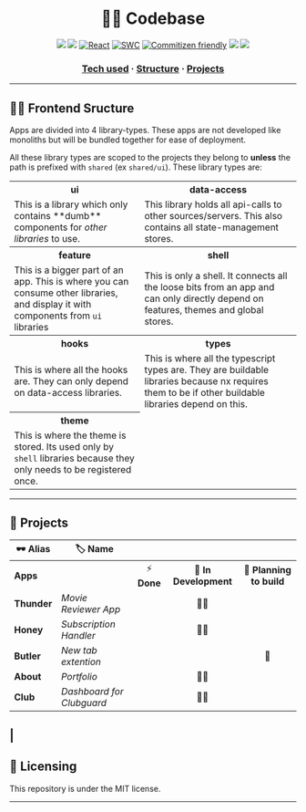 

<div align="center">

🧑‍💻 Codebase
===========

<div id="tech-used"></div>

![](https://img.shields.io/badge/Jest-C21325?style=for-the-badge&logo=jest&logoColor=white)
![](https://img.shields.io/badge/nestjs-E0234E?style=for-the-badge&logo=nestjs&logoColor=white)
[![React](https://img.shields.io/badge/React-20232A?style=for-the-badge&logo=react&logoColor=61DAFB)](https://reactjs.org)
[![SWC](https://img.shields.io/badge/-swc-brightgreen.svg?style=for-the-badge&color=yellow&logo=swc&logoColor=black)](https://swc.rs)
[![Commitizen friendly](https://img.shields.io/badge/commitizen-friendly-brightgreen.svg?style=for-the-badge&color=green)](http://commitizen.github.io/cz-cli)
![](https://img.shields.io/badge/Yarn-2C8EBB?style=for-the-badge&logo=yarn&logoColor=white)
![](https://img.shields.io/badge/eslint-3A33D1?style=for-the-badge&logo=eslint&logoColor=white)


### [Tech used](#tech-used) **·** [Structure](#frontend-sructure) **·** [Projects](#projects)

</div>

---

## 👷🏻 Frontend Sructure

Apps are divided into 4 library-types. These apps are not developed like monoliths but will be bundled together for ease of deployment.

All these library types are scoped to the projects they belong to **unless** the path is prefixed with `shared` (ex `shared/ui`). These library types are:


<table>
  <tr>
    <th>ui</th>
    <th>data-access</th>
  </tr>
  <tr>
      <td>
        This is a library which only contains **dumb** components for <i>other libraries</i> to use.
      </td>
      <td>
        This library holds all api-calls to other sources/servers. This also contains all state-management stores.
      </td>
  </tr>
  <tr>
    <th>
      feature
    </th>
    <th>
      shell
    </th>
  </tr>
  <tr>
    <td>
      This is a bigger part of an app. This is where you can consume other libraries, and display it with components from <code>ui</code> libraries
    </td>
    <td>
      This is only a shell. It connects all the loose bits from an app and can only directly depend on features, themes and global stores.
    </td>
  </tr>
    <tr>
    <th>
      hooks
    </th>
    <th>
      types
    </th>
  </tr>
    <tr>
    <td>
      This is where all the hooks are. They can only depend on data-access libraries.
    </td>
    <td>
      This is where all the typescript types are. They are buildable libraries because nx requires them to be if other buildable libraries depend on this.
    </td>
  </tr>
    </tr>
    <tr>
    <th>
      theme
    </th>
  </tr>
  <tr>
  <td>
  This is where the theme is stored. Its used only by <code>shell</code> libraries because they only needs to be registered once.
  </td>
  </tr>
</table>

---

<h2 id="projects">🔧 Projects</h2>

| 🕶️ Alias              | 🏷️ Name                   |              |                           |                           |
| --------------------- | -------------------------- | :----------: | :-----------------------: | :-----------------------: |
| **Apps**              |                            |  ⚡ **Done** |     🚧 **In Development** | 🤔 **Planning to build** |
| **Thunder**           | _Movie Reviewer App_       |               |           👷🏾             |                           |
| **Honey**             | _Subscription Handler_     |               |           👷🏾             |                           |
| **Butler**            | _New tab extention_        |               |                          |            🚦             |
| **About**                | _Portfolio_                |               |           👷🏾              |                           |
| **Club**              | _Dashboard for Clubguard_  |               |             👷🏾             |                         |
|   
---

## 📜 Licensing
This repository is under the MIT license.

---

<!-- **Packages**        |                            | ⚡ **Done**   | 🚧 **In Development**    | 🤔 **Planning to build** |
| **Structer**          | _Data Structures_          |               |           👷🏾             |                           |
| **Algos**             | _General simple algorithms_|               |           👷🏾             |                           |
 -->